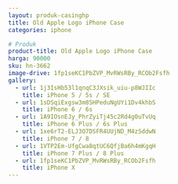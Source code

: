 ```yaml
---
layout: produk-casinghp
title: Old Apple Logo iPhone Case
categories: iphone

# Produk
product-title: Old Apple Logo iPhone Case
harga: 90000
sku: hn-3662
image-drive: 1fp1seKC1PbZVP_MvRWsRBy_RCOb2Fsfh
gallery:
  - url: 1j3IsHb53l1qnqC3JXsik_uiu-p8WJIIc
    title: iPhone 5 / 5s / SE
  - url: 1sDSqiExgsw3m8SHPeduNgUYi1Dv4khbS
    title: iPhone 6 / 6s
  - url: 1A9IOsnEJy_PhrZyiTj45c2Rd4g0uTvUq
    title: iPhone 6 Plus / 6s Plus
  - url: 1xe6rT2-ELJ3O7DSFR4UUjND_M4zSddwN
    title: iPhone 7 / 8
  - url: 1VTP2Em-UfgCwa8qtUC6QfjBa6h4mKgqH
    title: iPhone 7 Plus / 8 Plus
  - url: 1fp1seKC1PbZVP_MvRWsRBy_RCOb2Fsfh
    title: iPhone X
---
```


